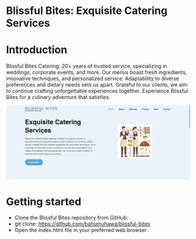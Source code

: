 # Blissful Bites: Exquisite Catering Services

# Introduction
Blissful Bites Catering: 20+ years of trusted service, specializing in weddings, corporate events, and more. Our menus boast fresh ingredients, innovative techniques, and personalized service. Adaptability to diverse preferences and dietary needs sets us apart. Grateful to our clients, we aim to continue crafting unforgettable experiences together. Experience Blissful Bites for a culinary adventure that satisfies.

  ![Catering Services](blissful-bites.png)


# Getting started 

- Clone the Blissful Bites repository from GitHub:
- git clone: https://github.com/bahumuhawa/blissful-bites
- Open the index.html file in your preferred web browser.
